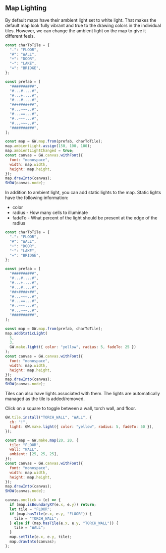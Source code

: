 ## Map Lighting

By default maps have their ambient light set to white light. That makes the default map look fully vibrant and true to the drawing colors in the individual tiles. However, we can change the ambient light on the map to give it different feels.

```js
const charToTile = {
  ".": "FLOOR",
  "#": "WALL",
  "+": "DOOR",
  "~": "LAKE",
  "=": "BRIDGE",
};

const prefab = [
  "##########",
  "#...#....#",
  "#...+....#",
  "#...#....#",
  "##+####+##",
  "#...~~~..#",
  "#...==...#",
  "#..~~~...#",
  "#...~~~..#",
  "##########",
];

const map = GW.map.from(prefab, charToTile);
map.ambientLight.assign(150, 100, 100);
map.ambientLightChanged = true;
const canvas = GW.canvas.withFont({
  font: "monospace",
  width: map.width,
  height: map.height,
});
map.drawInto(canvas);
SHOW(canvas.node);
```

In addition to ambient light, you can add static lights to the map. Static lights have the following information:

- color
- radius - How many cells to illuminate
- fadeTo - What percent of the light should be present at the edge of the radius

```js
const charToTile = {
  ".": "FLOOR",
  "#": "WALL",
  "+": "DOOR",
  "~": "LAKE",
  "=": "BRIDGE",
};

const prefab = [
  "##########",
  "#...#....#",
  "#...+....#",
  "#...#....#",
  "##+####+##",
  "#...~~~..#",
  "#...==...#",
  "#..~~~...#",
  "#...~~~..#",
  "##########",
];

const map = GW.map.from(prefab, charToTile);
map.addStaticLight(
  5,
  3,
  GW.make.light({ color: "yellow", radius: 5, fadeTo: 25 })
);
const canvas = GW.canvas.withFont({
  font: "monospace",
  width: map.width,
  height: map.height,
});
map.drawInto(canvas);
SHOW(canvas.node);
```

Tiles can also have lights associated with them. The lights are automatically managed as the tile is added/removed.

Click on a square to toggle between a wall, torch wall, and floor.

```js
GW.tile.install("TORCH_WALL", "WALL", {
  ch: "!",
  light: GW.make.light({ color: "yellow", radius: 5, fadeTo: 50 }),
});

const map = GW.make.map(20, 20, {
  tile: "FLOOR",
  wall: "WALL",
  ambient: [25, 25, 25],
});
const canvas = GW.canvas.withFont({
  font: "monospace",
  width: map.width,
  height: map.height,
});
map.drawInto(canvas);
SHOW(canvas.node);

canvas.onclick = (e) => {
  if (map.isBoundaryXY(e.x, e.y)) return;
  let tile = "FLOOR";
  if (map.hasTile(e.x, e.y, "FLOOR")) {
    tile = "TORCH_WALL";
  } else if (map.hasTile(e.x, e.y, "TORCH_WALL")) {
    tile = "WALL";
  }
  map.setTile(e.x, e.y, tile);
  map.drawInto(canvas);
};
```
